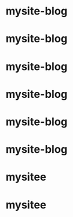 # mysite-blog
# mysite-blog
# mysite-blog
# mysite-blog
# mysite-blog
# mysite-blog
# mysitee
# mysitee
